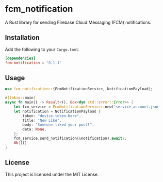 # fcm_notification

A Rust library for sending Firebase Cloud Messaging (FCM) notifications.

## Installation

Add the following to your `Cargo.toml`:

```toml
[dependencies]
fcm-notification = "0.1.1"
```

## Usage

```rust
use fcm_notification::{FcmNotificationService, NotificationPayload};

#[tokio::main]
async fn main() -> Result<(), Box<dyn std::error::Error>> {
    let fcm_service = FcmNotificationService::new("service_account.json")?;
    let notification = NotificationPayload {
        token: "device-token-here",
        title: "New Like",
        body: "Someone liked your post!",
        data: None,
    };
    fcm_service.send_notification(&notification).await?;
    Ok(())
}
```

## License

This project is licensed under the MIT License.
